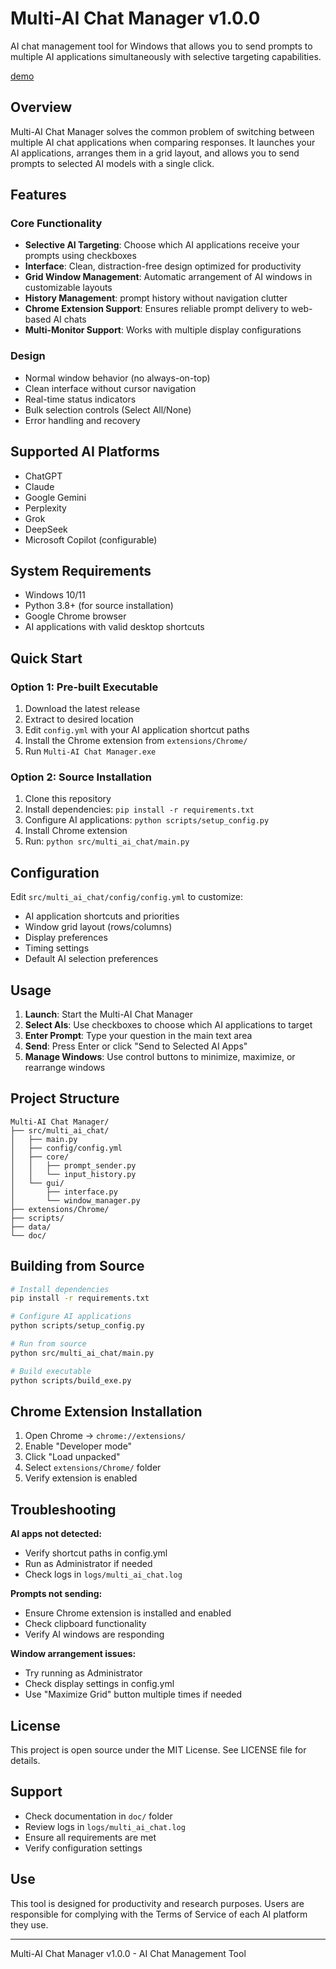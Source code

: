 # Multi-AI Chat Manager v1.0.0

 AI chat management tool for Windows that allows you to send prompts to multiple AI applications simultaneously with selective targeting capabilities.

[demo](./doc/videos/video.gif)


## Overview

Multi-AI Chat Manager solves the common problem of switching between multiple AI chat applications when comparing responses. It launches your AI applications, arranges them in a grid layout, and allows you to send prompts to selected AI models with a single click.

## Features

### Core Functionality
- **Selective AI Targeting**: Choose which AI applications receive your prompts using checkboxes
- **Interface**: Clean, distraction-free design optimized for productivity  
- **Grid Window Management**: Automatic arrangement of AI windows in customizable layouts
- **History Management**:  prompt history without navigation clutter
- **Chrome Extension Support**: Ensures reliable prompt delivery to web-based AI chats
- **Multi-Monitor Support**: Works with multiple display configurations

###  Design
- Normal window behavior (no always-on-top)
- Clean interface without cursor navigation
- Real-time status indicators
- Bulk selection controls (Select All/None)
- Error handling and recovery

## Supported AI Platforms

- ChatGPT
- Claude
- Google Gemini
- Perplexity
- Grok
- DeepSeek
- Microsoft Copilot (configurable)

## System Requirements

- Windows 10/11
- Python 3.8+ (for source installation)
- Google Chrome browser
- AI applications with valid desktop shortcuts

## Quick Start

### Option 1: Pre-built Executable
1. Download the latest release
2. Extract to desired location
3. Edit `config.yml` with your AI application shortcut paths
4. Install the Chrome extension from `extensions/Chrome/`
5. Run `Multi-AI Chat Manager.exe`

### Option 2: Source Installation
1. Clone this repository
2. Install dependencies: `pip install -r requirements.txt`
3. Configure AI applications: `python scripts/setup_config.py`
4. Install Chrome extension
5. Run: `python src/multi_ai_chat/main.py`

## Configuration

Edit `src/multi_ai_chat/config/config.yml` to customize:

- AI application shortcuts and priorities
- Window grid layout (rows/columns)
- Display preferences
- Timing settings
- Default AI selection preferences

## Usage

1. **Launch**: Start the Multi-AI Chat Manager
2. **Select AIs**: Use checkboxes to choose which AI applications to target
3. **Enter Prompt**: Type your question in the main text area
4. **Send**: Press Enter or click "Send to Selected AI Apps"
5. **Manage Windows**: Use control buttons to minimize, maximize, or rearrange windows

## Project Structure

```
Multi-AI Chat Manager/
├── src/multi_ai_chat/         
│   ├── main.py                
│   ├── config/config.yml      
│   ├── core/                  
│   │   ├── prompt_sender.py   
│   │   └── input_history.py   
│   └── gui/                   
│       ├── interface.py       
│       └── window_manager.py  
├── extensions/Chrome/         
├── scripts/                   
├── data/                      
└── doc/                       
```

## Building from Source

```bash
# Install dependencies
pip install -r requirements.txt

# Configure AI applications
python scripts/setup_config.py

# Run from source
python src/multi_ai_chat/main.py

# Build executable
python scripts/build_exe.py
```

## Chrome Extension Installation

1. Open Chrome → `chrome://extensions/`
2. Enable "Developer mode"
3. Click "Load unpacked"
4. Select `extensions/Chrome/` folder
5. Verify extension is enabled

## Troubleshooting

**AI apps not detected:**
- Verify shortcut paths in config.yml
- Run as Administrator if needed
- Check logs in `logs/multi_ai_chat.log`

**Prompts not sending:**
- Ensure Chrome extension is installed and enabled
- Check clipboard functionality
- Verify AI windows are responding

**Window arrangement issues:**
- Try running as Administrator
- Check display settings in config.yml
- Use "Maximize Grid" button multiple times if needed

## License

This project is open source under the MIT License. See LICENSE file for details.

## Support

- Check documentation in `doc/` folder
- Review logs in `logs/multi_ai_chat.log`
- Ensure all requirements are met
- Verify configuration settings

##  Use

This tool is designed for  productivity and research purposes. Users are responsible for complying with the Terms of Service of each AI platform they use.

---


Multi-AI Chat Manager v1.0.0 -  AI Chat Management Tool

